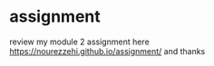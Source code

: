 # assignment
review my module 2 assignment here https://nourezzehi.github.io/assignment/  and thanks
